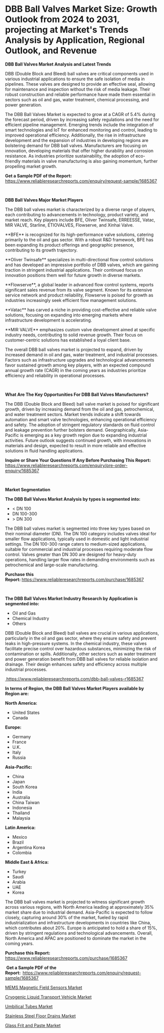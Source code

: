 <p><h1>DBB Ball Valves Market Size: Growth Outlook from 2024 to 2031, projecting at Market's Trends Analysis by Application, Regional Outlook, and Revenue</h1></p><p><strong>DBB Ball Valves Market Analysis and Latest Trends</strong></p>
<p><p>DBB (Double Block and Bleed) ball valves are critical components used in various industrial applications to ensure the safe isolation of media in pipelines. These valves are designed to provide an effective seal, allowing for maintenance and inspection without the risk of media leakage. Their robust construction and reliable performance have made them essential in sectors such as oil and gas, water treatment, chemical processing, and power generation.</p><p>The DBB Ball Valves Market is expected to grow at a CAGR of 5.4% during the forecast period, driven by increasing safety regulations and the need for efficient pipeline management. Emerging trends include the integration of smart technologies and IoT for enhanced monitoring and control, leading to improved operational efficiency. Additionally, the rise in infrastructure development and the expansion of industries in developing regions are bolstering demand for DBB ball valves. Manufacturers are focusing on innovation, developing materials that offer higher durability and corrosion resistance. As industries prioritize sustainability, the adoption of eco-friendly materials in valve manufacturing is also gaining momentum, further propelling market growth.</p></p>
<p><strong>Get a Sample PDF of the Report:&nbsp;</strong> <a href="https://www.reliableresearchreports.com/enquiry/request-sample/1685367?utm_campaign=10&utm_medium=2&utm_source=Github&utm_content=ia&utm_term=06102024&utm_id=dbb-ball-valves">https://www.reliableresearchreports.com/enquiry/request-sample/1685367</a></p>
<p>&nbsp;</p>
<p><strong>DBB Ball Valves Major Market Players</strong></p>
<p><p>The DBB ball valves market is characterized by a diverse range of players, each contributing to advancements in technology, product variety, and market reach. Key players include BFE, Oliver Twinsafe, ERREESSE, Vatac, MIR VALVE, Starline, ETIOVALVES, Flowserve, and Xinhai Valve.</p><p>**BFE** is recognized for its high-performance valve solutions, catering primarily to the oil and gas sector. With a robust R&D framework, BFE has been expanding its product offerings and geographic presence, contributing to its growth trajectory. </p><p>**Oliver Twinsafe** specializes in multi-directional flow control solutions and has developed an impressive portfolio of DBB valves, which are gaining traction in stringent industrial applications. Their continued focus on innovation positions them well for future growth in diverse markets.</p><p>**Flowserve**, a global leader in advanced flow control systems, reports significant sales revenue from its valve segment. Known for its extensive service network and product reliability, Flowserve is poised for growth as industries increasingly seek efficient flow management solutions.</p><p>**Vatac** has carved a niche in providing cost-effective and reliable valve solutions, focusing on expanding into emerging markets where infrastructure development is accelerating. </p><p>**MIR VALVE** emphasizes custom valve development aimed at specific industry needs, contributing to solid revenue growth. Their focus on customer-centric solutions has established a loyal client base.</p><p>The overall DBB ball valves market is projected to expand, driven by increased demand in oil and gas, water treatment, and industrial processes. Factors such as infrastructure upgrades and technological advancements favor sustained growth among key players, with an expected compound annual growth rate (CAGR) in the coming years as industries prioritize efficiency and reliability in operational processes.</p></p>
<p>&nbsp;</p>
<p><strong>What Are The Key Opportunities For DBB Ball Valves Manufacturers?</strong></p>
<p><p>The DBB (Double Block and Bleed) ball valve market is poised for significant growth, driven by increasing demand from the oil and gas, petrochemical, and water treatment sectors. Market trends indicate a shift towards automation and smart valve technologies, enhancing operational efficiency and safety. The adoption of stringent regulatory standards on fluid control and leakage prevention further bolsters demand. Geographically, Asia-Pacific is emerging as a key growth region due to expanding industrial activities. Future outlook suggests continued growth, with innovations in materials and design, expected to result in more reliable and effective solutions in fluid handling applications.</p></p>
<p><strong>Inquire or Share Your Questions If Any Before Purchasing This Report:</strong> <a href="https://www.reliableresearchreports.com/enquiry/pre-order-enquiry/1685367?utm_campaign=10&utm_medium=2&utm_source=Github&utm_content=ia&utm_term=06102024&utm_id=dbb-ball-valves">https://www.reliableresearchreports.com/enquiry/pre-order-enquiry/1685367</a></p>
<p>&nbsp;</p>
<p><strong>Market Segmentation</strong></p>
<p><strong>The DBB Ball Valves Market Analysis by types is segmented into:</strong></p>
<p><ul><li>< DN 100</li><li>DN 100-300</li><li>> DN 300</li></ul></p>
<p><p>The DBB ball valves market is segmented into three key types based on their nominal diameter (DN). The DN 100 category includes valves ideal for smaller flow applications, typically used in domestic and light industrial settings. The DN 100-300 range caters to medium-sized applications, suitable for commercial and industrial processes requiring moderate flow control. Valves greater than DN 300 are designed for heavy-duty operations, handling larger flow rates in demanding environments such as petrochemical and large-scale manufacturing.</p></p>
<p><strong>Purchase this Report:&nbsp;</strong><a href="https://www.reliableresearchreports.com/purchase/1685367?utm_campaign=10&utm_medium=2&utm_source=Github&utm_content=ia&utm_term=06102024&utm_id=dbb-ball-valves">https://www.reliableresearchreports.com/purchase/1685367</a></p>
<p>&nbsp;</p>
<p><strong>The DBB Ball Valves Market Industry Research by Application is segmented into:</strong></p>
<p><ul><li>Oil and Gas</li><li>Chemical Industry</li><li>Others</li></ul></p>
<p><p>DBB (Double Block and Bleed) ball valves are crucial in various applications, particularly in the oil and gas sector, where they ensure safety and prevent leaks in high-pressure systems. In the chemical industry, these valves facilitate precise control over hazardous substances, minimizing the risk of contamination or spills. Additionally, other sectors such as water treatment and power generation benefit from DBB ball valves for reliable isolation and drainage. Their design enhances safety and efficiency across multiple industrial processes.</p></p>
<p><a href="https://www.reliableresearchreports.com/dbb-ball-valves-r1685367?utm_campaign=10&utm_medium=2&utm_source=Github&utm_content=ia&utm_term=06102024&utm_id=dbb-ball-valves">&nbsp;https://www.reliableresearchreports.com/dbb-ball-valves-r1685367</a></p>
<p><strong>In terms of Region, the DBB Ball Valves Market Players available by Region are:</strong></p>
<p>
    <p> <strong> North America: </strong>
        <ul>
            <li>United States</li>
            <li>Canada</li>
        </ul>
        </p> 
    <p> <strong> Europe: </strong>
        <ul>
            <li>Germany</li>
            <li>France</li>
            <li>U.K.</li>
            <li>Italy</li>
            <li>Russia</li>
        </ul>
        </p> 
    <p> <strong> Asia-Pacific: </strong>
        <ul>
            <li>China</li>
            <li>Japan</li>
            <li>South Korea</li>
            <li>India</li>
            <li>Australia</li>
            <li>China Taiwan</li>
            <li>Indonesia</li>
            <li>Thailand</li>
            <li>Malaysia</li>
        </ul>
        </p> 
    <p> <strong> Latin America: </strong>
        <ul>
            <li>Mexico</li>
            <li>Brazil</li>
            <li>Argentina Korea</li>
            <li>Colombia</li>
        </ul>
        </p> 
    <p> <strong> Middle East & Africa: </strong>
        <ul>
            <li>Turkey</li>
            <li>Saudi</li>
            <li>Arabia</li>
            <li>UAE</li>
            <li>Korea</li>
        </ul>
    </p>
    </p>
<p><p>The DBB ball valves market is projected to witness significant growth across various regions, with North America leading at approximately 35% market share due to industrial demand. Asia-Pacific is expected to follow closely, capturing around 30% of the market, fueled by rapid industrialization and infrastructure developments in countries like China, which contributes about 20%. Europe is anticipated to hold a share of 15%, driven by stringent regulations and technological advancements. Overall, North America and APAC are positioned to dominate the market in the coming years.</p></p>
<p><strong>Purchase this Report: </strong><a href="https://www.reliableresearchreports.com/purchase/1685367?utm_campaign=10&utm_medium=2&utm_source=Github&utm_content=ia&utm_term=06102024&utm_id=dbb-ball-valves">https://www.reliableresearchreports.com/purchase/1685367</a></p>
<p>&nbsp;<strong>Get a Sample PDF of the Report:&nbsp;&nbsp;</strong><a href="https://www.reliableresearchreports.com/enquiry/request-sample/1685367?utm_campaign=10&utm_medium=2&utm_source=Github&utm_content=ia&utm_term=06102024&utm_id=dbb-ball-valves">https://www.reliableresearchreports.com/enquiry/request-sample/1685367</a></p>
<p><strong></strong></p>
<p><p><a href="https://issuu.com/reportprime-2/docs/mems-magnetic-field-sensors-market-_23d1dcc06a1c8c?utm_campaign=10&utm_medium=2&utm_source=Github&utm_content=ia&utm_term=06102024&utm_id=dbb-ball-valves">MEMS Magnetic Field Sensors Market</a></p><p><a href="https://github.com/ygfu6u/Market-Research-Report-List-1/blob/main/cryogenic-liquid-transport-vehicle-market.md?utm_campaign=10&utm_medium=2&utm_source=Github&utm_content=ia&utm_term=06102024&utm_id=dbb-ball-valves">Cryogenic Liquid Transport Vehicle Market</a></p><p><a href="https://medium.com/@aaronanfotrrd897367/umbilical-tubes-market-trends-and-strategic-market-insights-2024-2031-4444413e7744?utm_campaign=10&utm_medium=2&utm_source=Github&utm_content=ia&utm_term=06102024&utm_id=dbb-ball-valves">Umbilical Tubes Market</a></p><p><a href="https://www.linkedin.com/pulse/pioneering-growth-analyzing-global-stainless-steel-floor-ykl3e?utm_campaign=10&utm_medium=2&utm_source=Github&utm_content=ia&utm_term=06102024&utm_id=dbb-ball-valves">Stainless Steel Floor Drains Market</a></p><p><a href="https://github.com/JubayerMia832/Market-Research-Report-List-1/blob/main/glass-frit-and-paste-market.md?utm_campaign=10&utm_medium=2&utm_source=Github&utm_content=ia&utm_term=06102024&utm_id=dbb-ball-valves">Glass Frit and Paste Market</a></p></p>